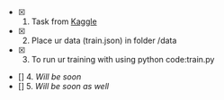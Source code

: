 - [x] 1. Task from [Kaggle](https://www.kaggle.com/c/statoil-iceberg-classifier-challenge)
- [x] 2. Place ur data (train.json) in folder /data
- [x] 3. To run ur training with using python code:train.py
- [] 4. *Will be soon*
- [] 5. *Will be soon as well*
